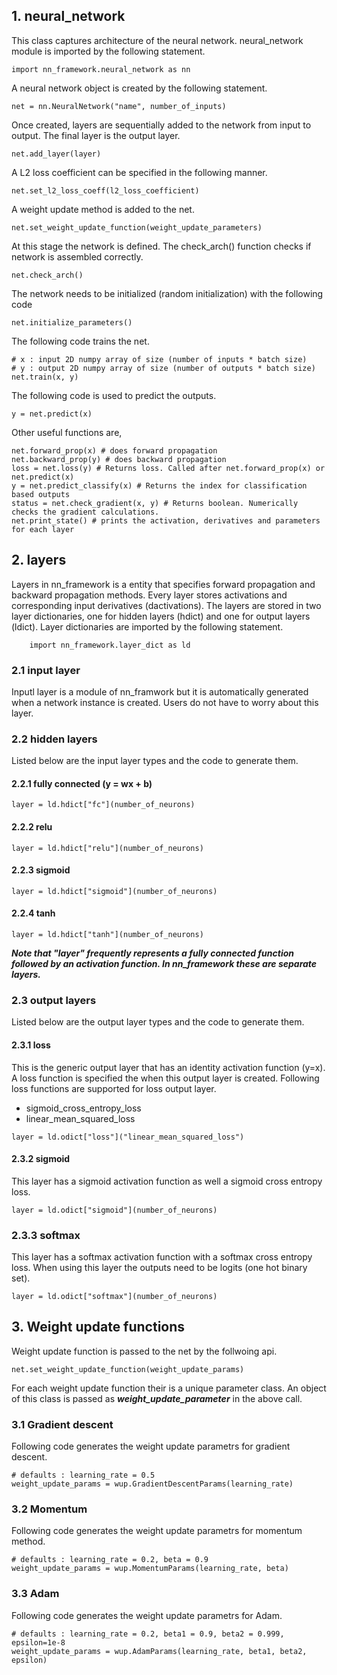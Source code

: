 ## 1. neural_network
This class captures architecture of the neural network. neural_network module is imported by the following statement.
```
import nn_framework.neural_network as nn

```
A neural network object is created by the following statement.
```
net = nn.NeuralNetwork("name", number_of_inputs)
```
Once created, layers are sequentially added to the network from input to output. The final layer is the output layer.
```
net.add_layer(layer)
```
A L2 loss coefficient can be specified in the following manner.
```
net.set_l2_loss_coeff(l2_loss_coefficient)
```
A weight update method is added to the net.
```
net.set_weight_update_function(weight_update_parameters)
```
At this stage the network is defined. The check_arch() function checks if network is assembled correctly.
```
net.check_arch()
```

The network needs to be initialized (random initialization) with the following code
```
net.initialize_parameters()
```
The following code trains the net.
```
# x : input 2D numpy array of size (number of inputs * batch size)
# y : output 2D numpy array of size (number of outputs * batch size)
net.train(x, y) 
```
The following code is used to predict the outputs.
```
y = net.predict(x) 
```
Other useful functions are,
```
net.forward_prop(x) # does forward propagation
net.backward_prop(y) # does backward propagation
loss = net.loss(y) # Returns loss. Called after net.forward_prop(x) or net.predict(x)
y = net.predict_classify(x) # Returns the index for classification based outputs
status = net.check_gradient(x, y) # Returns boolean. Numerically checks the gradient calculations.
net.print_state() # prints the activation, derivatives and parameters for each layer
```
## 2. layers
Layers in nn_framework is a entity that specifies forward propagation and backward propagation methods. Every layer stores activations and corresponding input derivatives (dactivations). The layers are stored in two layer dictionaries, one for hidden layers (hdict) and one for output layers (ldict). Layer dictionaries are imported by the following statement.
```
    import nn_framework.layer_dict as ld
```

### 2.1 input layer
Inputl layer is a module of nn_framwork but it is automatically generated when a network instance is created. Users do not have to worry about this layer.

### 2.2 hidden layers
Listed below are the input layer types and the code to generate them.
#### 2.2.1 fully connected (y = wx + b)
```
layer = ld.hdict["fc"](number_of_neurons)
```
#### 2.2.2 relu
```
layer = ld.hdict["relu"](number_of_neurons)
```
#### 2.2.3 sigmoid
```
layer = ld.hdict["sigmoid"](number_of_neurons)
```
#### 2.2.4 tanh
```
layer = ld.hdict["tanh"](number_of_neurons)
```

**_Note that "layer" frequently represents a fully connected function followed by an activation function. In nn_framework these are separate layers._**

### 2.3 output layers
Listed below are the output layer types and the code to generate them.
#### 2.3.1 loss
This is the generic output layer that has an identity activation function (y=x). A loss function is specified the when this output layer is created. Following loss functions are supported for loss output layer.
* sigmoid_cross_entropy_loss
* linear_mean_squared_loss
```
layer = ld.odict["loss"]("linear_mean_squared_loss")
```
#### 2.3.2 sigmoid
This layer has a sigmoid activation function as well a sigmoid cross entropy loss.
```
layer = ld.odict["sigmoid"](number_of_neurons)
```
### 2.3.3 softmax
This layer has a softmax activation function with a softmax cross entropy loss. When using this layer the outputs need to be logits (one hot binary set).
```
layer = ld.odict["softmax"](number_of_neurons)
```
## 3. Weight update functions
Weight update function is passed to the net by the follwoing api.
```
net.set_weight_update_function(weight_update_params)
```
For each weight update function their is a unique parameter class. An object of this class is passed as **_weight_update_parameter_** in the above call.

### 3.1 Gradient descent
Following code generates the weight update parametrs for gradient descent.
``` 
# defaults : learning_rate = 0.5
weight_update_params = wup.GradientDescentParams(learning_rate)

```
### 3.2 Momentum
Following code generates the weight update parametrs for momentum method.
```
# defaults : learning_rate = 0.2, beta = 0.9
weight_update_params = wup.MomentumParams(learning_rate, beta)

```
### 3.3 Adam
Following code generates the weight update parametrs for Adam.
```
# defaults : learning_rate = 0.2, beta1 = 0.9, beta2 = 0.999, epsilon=1e-8
weight_update_params = wup.AdamParams(learning_rate, beta1, beta2, epsilon)

```


